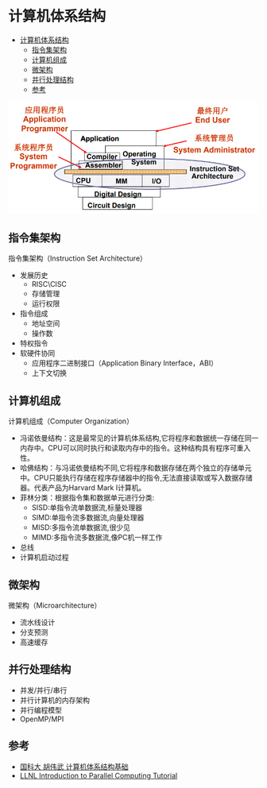 # 计算机体系结构

- [计算机体系结构](#计算机体系结构)
  - [指令集架构](#指令集架构)
  - [计算机组成](#计算机组成)
  - [微架构](#微架构)
  - [并行处理结构](#并行处理结构)
  - [参考](#参考)

![computer architecture](../img/computer_architecture.png)

## 指令集架构

指令集架构（Instruction Set Architecture）

- 发展历史
  - RISC\CISC
  - 存储管理
  - 运行权限
- 指令组成
  - 地址空间
  - 操作数
- 特权指令
- 软硬件协同
  - 应用程序二进制接口（Application Binary Interface，ABI）
  - 上下文切换

## 计算机组成

计算机组成（Computer Organization）

- 冯诺依曼结构：这是最常见的计算机体系结构,它将程序和数据统一存储在同一内存中。CPU可以同时执行和读取内存中的指令。这种结构具有程序可重入性。
- 哈佛结构：与冯诺依曼结构不同,它将程序和数据存储在两个独立的存储单元中。CPU只能执行存储在程序存储器中的指令,无法直接读取或写入数据存储器。代表产品为Harvard Mark I计算机。
- 菲林分类：根据指令集和数据单元进行分类:
  - SISD:单指令流单数据流,标量处理器
  - SIMD:单指令流多数据流,向量处理器
  - MISD:多指令流单数据流,很少见
  - MIMD:多指令流多数据流,像PC机一样工作
- 总线
- 计算机启动过程

## 微架构

微架构（Microarchitecture）

- 流水线设计
- 分支预测
- 高速缓存

## 并行处理结构

- 并发/并行/串行
- 并行计算机的内存架构
- 并行编程模型
- OpenMP/MPI

## 参考

- [国科大 胡伟武 计算机体系结构基础](https://foxsen.github.io/archbase/bookdown.pdf)
- [LLNL Introduction to Parallel Computing Tutorial](https://hpc.llnl.gov/documentation/tutorials/introduction-parallel-computing-tutorial##Abstract)

